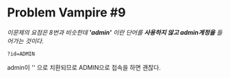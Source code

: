# Problem Vampire #9

*이문제의 요점은 8번과 비슷한데 **'admin'** 이란 단어를 **사용하지 않고 admin계정을** 들어가는 것이다.*

<code>?id=ADMIN </code>

admin이 '' 으로 치환되므로 ADMIN으로 접속을 하면 괜찮다. 
